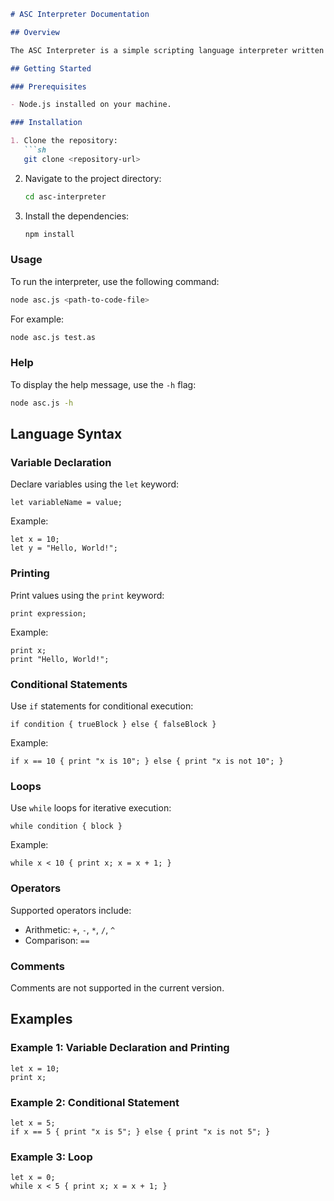 ```markdown docs.md
# ASC Interpreter Documentation

## Overview

The ASC Interpreter is a simple scripting language interpreter written in JavaScript. It supports basic operations such as variable declaration, printing, conditional statements, and loops. This documentation provides an overview of the language syntax and usage.

## Getting Started

### Prerequisites

- Node.js installed on your machine.

### Installation

1. Clone the repository:
   ```sh
   git clone <repository-url>
   ```

2. Navigate to the project directory:
   ```sh
   cd asc-interpreter
   ```

3. Install the dependencies:
   ```sh
   npm install
   ```

### Usage

To run the interpreter, use the following command:
```sh
node asc.js <path-to-code-file>
```

For example:
```sh
node asc.js test.as
```

### Help

To display the help message, use the `-h` flag:
```sh
node asc.js -h
```

## Language Syntax

### Variable Declaration

Declare variables using the `let` keyword:
```asc
let variableName = value;
```

Example:
```asc
let x = 10;
let y = "Hello, World!";
```

### Printing

Print values using the `print` keyword:
```asc
print expression;
```

Example:
```asc
print x;
print "Hello, World!";
```

### Conditional Statements

Use `if` statements for conditional execution:
```asc
if condition { trueBlock } else { falseBlock }
```

Example:
```asc
if x == 10 { print "x is 10"; } else { print "x is not 10"; }
```

### Loops

Use `while` loops for iterative execution:
```asc
while condition { block }
```

Example:
```asc
while x < 10 { print x; x = x + 1; }
```

### Operators

Supported operators include:
- Arithmetic: `+`, `-`, `*`, `/`, `^`
- Comparison: `==`

### Comments

Comments are not supported in the current version.

## Examples

### Example 1: Variable Declaration and Printing

```asc
let x = 10;
print x;
```

### Example 2: Conditional Statement

```asc
let x = 5;
if x == 5 { print "x is 5"; } else { print "x is not 5"; }
```

### Example 3: Loop

```asc
let x = 0;
while x < 5 { print x; x = x + 1; }
```
